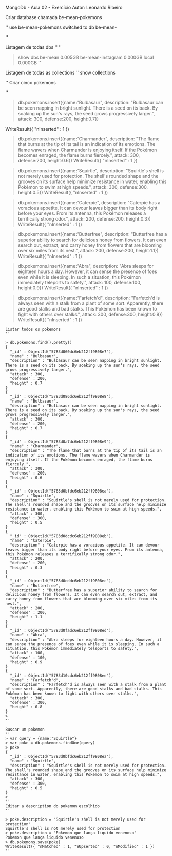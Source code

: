 MongoDb - Aula 02 - Exercício
Autor: Leonardo Ribeiro

Criar database chamada be-mean-pokemons

''
use be-mean-pokemons
switched to db be-mean-

''

Listagem de todas dbs
''
''
> show dbs
be-mean            0.005GB
be-mean-instagram  0.000GB
local              0.000GB
''

Listagem de todas as collections
''
show collections

''
Criar cinco pokemons

''
> db.pokemons.insert({name:"Bulbasaur", description: "Bulbasaur can be seen napping in bright sunlight. There is a seed on its back. By soaking up the sun's rays, the seed grows progressively larger.", attack: 300, defense:200, height:0.7})

WriteResult({ "nInserted" : 1 })

> db.pokemons.insert({name:"Charmander", description: "The flame that burns at the tip of its tail is an indication of its emotions. The flame wavers when Charmander is enjoying itself. If the Pokémon becomes enraged, the flame burns fiercely.", attack: 300, defense:200, height:0.6})
WriteResult({ "nInserted" : 1 })

> db.pokemons.insert({name:"Squirtle", description: "Squirtle's shell is not merely used for protection. The shell's rounded shape and the grooves on its surface help minimize resistance in water, enabling this Pokémon to swim at high speeds.", attack: 300, defense:300, height:0.5})
WriteResult({ "nInserted" : 1 })

> db.pokemons.insert({name:"Caterpie", description: "Caterpie has a voracious appetite. It can devour leaves bigger than its body right before your eyes. From its antenna, this Pokémon releases a terrifically strong odor.", attack: 200, defense:200, height:0.3})
WriteResult({ "nInserted" : 1 })

> db.pokemons.insert({name:"Butterfree", description: "Butterfree has a superior ability to search for delicious honey from flowers. It can even search out, extract, and carry honey from flowers that are blooming over six miles from its nest.", attack: 200, defense:200, height:1.1})
WriteResult({ "nInserted" : 1 })

> db.pokemons.insert({name:"Abra", description: "Abra sleeps for eighteen hours a day. However, it can sense the presence of foes even while it is sleeping. In such a situation, this Pokémon immediately teleports to safety.", attack: 100, defense:100, height:0.9})
WriteResult({ "nInserted" : 1 })

> db.pokemons.insert({name:"Farfetch'd", description: "Farfetch'd is always seen with a stalk from a plant of some sort. Apparently, there are good stalks and bad stalks. This Pokémon has been known to fight with others over stalks.", attack: 300, defense:300, height:0.8})
WriteResult({ "nInserted" : 1 })
```
Listar todos os pokemons
''

> db.pokemons.find().pretty()
{
  "_id" : ObjectId("5783d060dc6eb212ff9808e7"),
  "name" : "Bulbasaur",
  "description" : "Bulbasaur can be seen napping in bright sunlight. There is a seed on its back. By soaking up the sun's rays, the seed grows progressively larger.",
  "attack" : 300,
  "defense" : 200,
  "height" : 0.7
}
{
  "_id" : ObjectId("5783d086dc6eb212ff9808e8"),
  "name" : "Bulbasaur",
  "description" : "Bulbasaur can be seen napping in bright sunlight. There is a seed on its back. By soaking up the sun's rays, the seed grows progressively larger.",
  "attack" : 300,
  "defense" : 200,
  "height" : 0.7
}
{
  "_id" : ObjectId("5783d0a7dc6eb212ff9808e9"),
  "name" : "Charmander",
  "description" : "The flame that burns at the tip of its tail is an indication of its emotions. The flame wavers when Charmander is enjoying itself. If the Pokémon becomes enraged, the flame burns fiercely.",
  "attack" : 300,
  "defense" : 200,
  "height" : 0.6
}
{
  "_id" : ObjectId("5783d0bfdc6eb212ff9808ea"),
  "name" : "Squirtle",
  "description" : "Squirtle's shell is not merely used for protection. The shell's rounded shape and the grooves on its surface help minimize resistance in water, enabling this Pokémon to swim at high speeds.",
  "attack" : 300,
  "defense" : 300,
  "height" : 0.5
}
{
  "_id" : ObjectId("5783d0dcdc6eb212ff9808eb"),
  "name" : "Caterpie",
  "description" : "Caterpie has a voracious appetite. It can devour leaves bigger than its body right before your eyes. From its antenna, this Pokémon releases a terrifically strong odor.",
  "attack" : 200,
  "defense" : 200,
  "height" : 0.3
}
{
  "_id" : ObjectId("5783d0eddc6eb212ff9808ec"),
  "name" : "Butterfree",
  "description" : "Butterfree has a superior ability to search for delicious honey from flowers. It can even search out, extract, and carry honey from flowers that are blooming over six miles from its nest.",
  "attack" : 200,
  "defense" : 200,
  "height" : 1.1
}
{
  "_id" : ObjectId("5783d0fadc6eb212ff9808ed"),
  "name" : "Abra",
  "description" : "Abra sleeps for eighteen hours a day. However, it can sense the presence of foes even while it is sleeping. In such a situation, this Pokémon immediately teleports to safety.",
  "attack" : 100,
  "defense" : 100,
  "height" : 0.9
}
{
  "_id" : ObjectId("5783d10cdc6eb212ff9808ee"),
  "name" : "Farfetch'd",
  "description" : "Farfetch'd is always seen with a stalk from a plant of some sort. Apparently, there are good stalks and bad stalks. This Pokémon has been known to fight with others over stalks.",
  "attack" : 300,
  "defense" : 300,
  "height" : 0.8
}
> 
''

Buscar um pokemon
''
> var query = {name:"Squirtle"}
> var poke = db.pokemons.findOne(query)
> poke
{
  "_id" : ObjectId("5783d0bfdc6eb212ff9808ea"),
  "name" : "Squirtle",
  "description" : "Squirtle's shell is not merely used for protection. The shell's rounded shape and the grooves on its surface help minimize resistance in water, enabling this Pokémon to swim at high speeds.",
  "attack" : 300,
  "defense" : 300,
  "height" : 0.5
}
> 
''
Editar a description do pokemon escolhido
''

> poke.description = "Squirtle's shell is not merely used for protection"
Squirtle's shell is not merely used for protection
> poke.description = "Pokemon que lança liquido venenoso"
Pokemon que lança liquido venenoso
> db.pokemons.save(poke)
WriteResult({ "nMatched" : 1, "nUpserted" : 0, "nModified" : 1 })
''